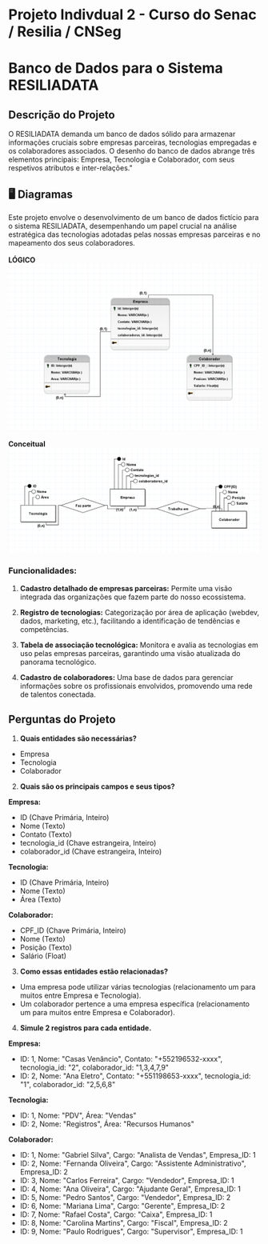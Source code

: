 # Projeto Indivdual 2 - Curso do Senac / Resilia / CNSeg
# Banco de Dados para o Sistema RESILIADATA
## Descrição do Projeto

O RESILIADATA demanda um banco de dados sólido para armazenar informações cruciais sobre empresas parceiras, tecnologias empregadas e os colaboradores associados. O desenho do banco de dados abrange três elementos principais: Empresa, Tecnologia e Colaborador, com seus respetivos atributos e inter-relações."


## 🖥️ Diagramas 

Este projeto envolve o desenvolvimento de um banco de dados fictício para o sistema RESILIADATA, desempenhando um papel crucial na análise estratégica das tecnologias adotadas pelas nossas empresas parceiras e no mapeamento dos seus colaboradores.<br><br>
**LÓGICO**
![](/img/logico.png)

**Conceitual**
![](/img/conceitual.png)

### Funcionalidades:

1. **Cadastro detalhado de empresas parceiras:** Permite uma visão integrada das organizações que fazem parte do nosso ecossistema.
   
2. **Registro de tecnologias:** Categorização por área de aplicação (webdev, dados, marketing, etc.), facilitando a identificação de tendências e competências.
   
3. **Tabela de associação tecnológica:** Monitora e avalia as tecnologias em uso pelas empresas parceiras, garantindo uma visão atualizada do panorama tecnológico.
   
4. **Cadastro de colaboradores:** Uma base de dados para gerenciar informações sobre os profissionais envolvidos, promovendo uma rede de talentos conectada.


## Perguntas do Projeto

1. **Quais entidades são necessárias?**

- Empresa
- Tecnologia
- Colaborador

2. **Quais são os principais campos e seus tipos?**

**Empresa:**
- ID (Chave Primária, Inteiro)
- Nome (Texto)
- Contato (Texto)
- tecnologia_id (Chave estrangeira, Inteiro)
- colaborador_id (Chave estrangeira, Inteiro)

**Tecnologia:**
- ID (Chave Primária, Inteiro)
- Nome (Texto)
- Área (Texto)

**Colaborador:**
- CPF_ID (Chave Primária, Inteiro)
- Nome (Texto)
- Posição (Texto)
- Salário (Float)

3. **Como essas entidades estão relacionadas?**

- Uma empresa pode utilizar várias tecnologias (relacionamento um para muitos entre Empresa e Tecnologia).
- Um colaborador pertence a uma empresa específica (relacionamento um para muitos entre Empresa e Colaborador).

4. **Simule 2 registros para cada entidade.**

**Empresa:**
- ID: 1, Nome: "Casas Venâncio", Contato: "+552196532-xxxx", tecnologia_id: "2", colaborador_id: "1,3,4,7,9"
- ID: 2, Nome: "Ana Eletro", Contato: "+551198653-xxxx", tecnologia_id: "1", colaborador_id: "2,5,6,8"

**Tecnologia:**
- ID: 1, Nome: "PDV", Área: "Vendas"
- ID: 2, Nome: "Registros", Área: "Recursos Humanos"

**Colaborador:**
- ID: 1, Nome: "Gabriel Silva", Cargo: "Analista de Vendas", Empresa_ID: 1
- ID: 2, Nome: "Fernanda Oliveira", Cargo: "Assistente Administrativo", Empresa_ID: 2
- ID: 3, Nome: "Carlos Ferreira", Cargo: "Vendedor", Empresa_ID: 1
- ID: 4, Nome: "Ana Oliveira", Cargo: "Ajudante Geral", Empresa_ID: 1
- ID: 5, Nome: "Pedro Santos", Cargo: "Vendedor", Empresa_ID: 2
- ID: 6, Nome: "Mariana Lima", Cargo: "Gerente", Empresa_ID: 2
- ID: 7, Nome: "Rafael Costa", Cargo: "Caixa", Empresa_ID: 1
- ID: 8, Nome: "Carolina Martins", Cargo: "Fiscal", Empresa_ID: 2
- ID: 9, Nome: "Paulo Rodrigues", Cargo: "Supervisor", Empresa_ID: 1